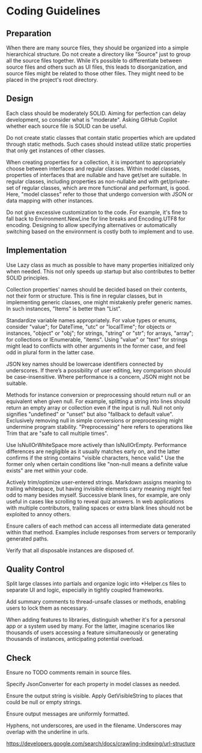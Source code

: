 # Coding Guidelines

## Preparation

When there are many source files, they should be organized into a simple hierarchical structure. Do not create a directory like "Source" just to group all the source files together. While it’s possible to differentiate between source files and others such as UI files, this leads to disorganization, and source files might be related to those other files. They might need to be placed in the project's root directory.

## Design

Each class should be moderately SOLID. Aiming for perfection can delay development, so consider what is "moderate". Asking GitHub Copilot whether each source file is SOLID can be useful.

Do not create static classes that contain static properties which are updated through static methods. Such cases should instead utilize static properties that only get instances of other classes.

When creating properties for a collection, it is important to appropriately choose between interfaces and regular classes. Within model classes, properties of interfaces that are nullable and have get/set are suitable. In regular classes, including properties as non-nullable and with get/private-set of regular classes, which are more functional and performant, is good. Here, "model classes" refer to those that undergo conversion with JSON or data mapping with other instances.

Do not give excessive customization to the code. For example, it's fine to fall back to Environment.NewLine for line breaks and Encoding.UTF8 for encoding. Designing to allow specifying alternatives or automatically switching based on the environment is costly both to implement and to use.

## Implementation

Use Lazy class as much as possible to have many properties initialized only when needed. This not only speeds up startup but also contributes to better SOLID principles.

Collection properties' names should be decided based on their contents, not their form or structure. This is fine in regular classes, but in implementing generic classes, one might mistakenly prefer generic names. In such instances, "Items" is better than "List".

Standardize variable names appropriately. For value types or enums, consider "value"; for DateTime, "utc" or "localTime"; for objects or instances, "object" or "obj"; for strings, "string" or "str"; for arrays, "array"; for collections or IEnumerable, "items". Using "value" or "text" for strings might lead to conflicts with other arguments in the former case, and feel odd in plural form in the latter case.

JSON key names should be lowercase identifiers connected by underscores. If there’s a possibility of user editing, key comparison should be case-insensitive. Where performance is a concern, JSON might not be suitable.

Methods for instance conversion or preprocessing should return null or an equivalent when given null. For example, splitting a string into lines should return an empty array or collection even if the input is null. Null not only signifies "undefined" or "unset" but also "fallback to default value". Exclusively removing null in simple conversions or preprocessing might undermine program stability. "Preprocessing" here refers to operations like Trim that are "safe to call multiple times".

Use IsNullOrWhiteSpace more actively than IsNullOrEmpty. Performance differences are negligible as it usually matches early on, and the latter confirms if the string contains "visible characters, hence valid." Use the former only when certain conditions like "non-null means a definite value exists" are met within your code.

Actively trim/optimize user-entered strings. Markdown assigns meaning to trailing whitespace, but having invisible elements carry meaning might feel odd to many besides myself. Successive blank lines, for example, are only useful in cases like scrolling to reveal quiz answers. In web applications with multiple contributors, trailing spaces or extra blank lines should not be exploited to annoy others.

Ensure callers of each method can access all intermediate data generated within that method. Examples include responses from servers or temporarily generated paths.

Verify that all disposable instances are disposed of.

## Quality Control

Split large classes into partials and organize logic into *Helper.cs files to separate UI and logic, especially in tightly coupled frameworks.

Add summary comments to thread-unsafe classes or methods, enabling users to lock them as necessary.

When adding features to libraries, distinguish whether it's for a personal app or a system used by many. For the latter, imagine scenarios like thousands of users accessing a feature simultaneously or generating thousands of instances, anticipating potential overload.

## Check

Ensure no TODO comments remain in source files.

Specify JsonConverter for each property in model classes as needed.

Ensure the output string is visible. Apply GetVisibleString to places that could be null or empty strings.

Ensure output messages are uniformly formatted.

Hyphens, not underscores, are used in the filename. Underscores may overlap with the underline in urls.

https://developers.google.com/search/docs/crawling-indexing/url-structure
